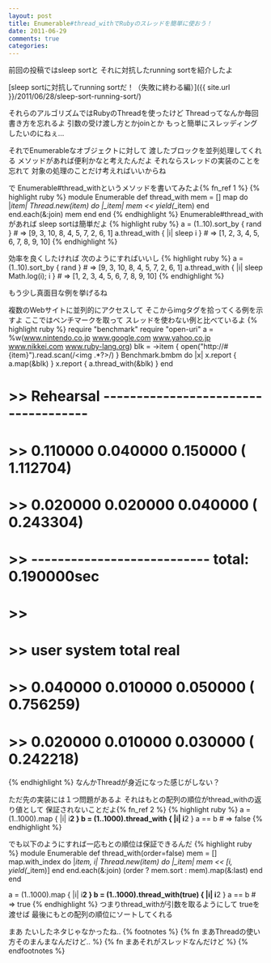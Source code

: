 ```yaml
---
layout: post
title: Enumerable#thread_withでRubyのスレッドを簡単に使おう！
date: 2011-06-29
comments: true
categories:
---
```



前回の投稿ではsleep sortと
それに対抗したrunning sortを紹介したよ

[sleep sortに対抗してrunning sortだ！（失敗に終わる編）]({{ site.url }}/2011/06/28/sleep-sort-running-sort/)

それらのアルゴリズムではRubyのThreadを使ったけど
Threadってなんか毎回書き方を忘れるよ
引数の受け渡し方とかjoinとか
もっと簡単にスレッディングしたいのにねぇ...

それでEnumerableなオブジェクトに対して
渡したブロックを並列処理してくれる
メソッドがあれば便利かなと考えたんだよ
それならスレッドの実装のことを忘れて
対象の処理のことだけ考えればいいからね

で
Enumerable#thread_withというメソッドを書いてみたよ{% fn_ref 1 %}
{% highlight ruby %}
module Enumerable
  def thread_with
    mem = []
    map do |*item|
      Thread.new(*item) do |*_item|
        mem << yield(*_item)
      end
    end.each(&:join)
    mem
  end
end
{% endhighlight %}
Enumerable#thread_withがあれば
sleep sortは簡単だよ
{% highlight ruby %}
a = (1..10).sort_by { rand } # => [9, 3, 10, 8, 4, 5, 7, 2, 6, 1]
a.thread_with { |i| sleep i } # => [1, 2, 3, 4, 5, 6, 7, 8, 9, 10]
{% endhighlight %}

効率を良くしたければ
次のようにすればいいし
{% highlight ruby %}
a = (1..10).sort_by { rand } # => [9, 3, 10, 8, 4, 5, 7, 2, 6, 1]
a.thread_with { |i| sleep Math.log(i); i } # => [1, 2, 3, 4, 5, 6, 7, 8, 9, 10]
{% endhighlight %}

もう少し真面目な例を挙げるね

複数のWebサイトに並列的にアクセスして
そこからimgタグを拾ってくる例を示すよ
ここではベンチマークを取って
スレッドを使わない例と比べているよ
{% highlight ruby %}
require "benchmark"
require "open-uri"
a = %w(www.nintendo.co.jp www.google.com www.yahoo.co.jp www.nikkei.com www.ruby-lang.org)
blk = ->item { open("http://#{item}").read.scan(/<img .*?>/) }
Benchmark.bmbm do |x|
  x.report { a.map(&blk)  }
  x.report { a.thread_with(&blk) }
end
# >> Rehearsal ------------------------------------
# >>    0.110000   0.040000   0.150000 (  1.112704)
# >>    0.020000   0.020000   0.040000 (  0.243304)
# >> --------------------------- total: 0.190000sec
# >> 
# >>        user     system      total        real
# >>    0.040000   0.010000   0.050000 (  0.756259)
# >>    0.020000   0.010000   0.030000 (  0.242218)
{% endhighlight %}
なんかThreadが身近になった感じがしない？

ただ先の実装には１つ問題があるよ
それはもとの配列の順位がthread_withの返り値として
保証されないことだよ{% fn_ref 2 %}
{% highlight ruby %}
a = (1..1000).map { |i| i**2 }
b = (1..1000).thread_with { |i| i**2 }
a == b # => false
{% endhighlight %}

でも以下のようにすれば一応もとの順位は保証できるんだ
{% highlight ruby %}
module Enumerable
  def thread_with(order=false)
    mem = []
    map.with_index do |*item, i|
      Thread.new(*item) do |*_item|
        mem << [i, yield(*_item)]
      end
    end.each(&:join)
    (order ? mem.sort : mem).map(&:last)
  end
end

a = (1..1000).map { |i| i**2 }
b = (1..1000).thread_with(true) { |i| i**2 }
a == b # => true
{% endhighlight %}
つまりthread_withが引数を取るようにして
trueを渡せば
最後にもとの配列の順位にソートしてくれる

まあ
たいしたネタじゃなかったね..
{% footnotes %}
   {% fn まあThreadの使い方そのまんまなんだけど.. %}
   {% fn まあそれがスレッドなんだけど %}
{% endfootnotes %}
